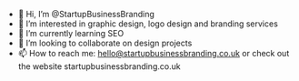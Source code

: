 - 👋 Hi, I’m @StartupBusinessBranding
- 👀 I’m interested in graphic design, logo design and branding services
- 🌱 I’m currently learning SEO
- 💞️ I’m looking to collaborate on design projects
- 📫 How to reach me: hello@startupbusinessbranding.co.uk or check out the website startupbusinessbranding.co.uk

<!---
StartupBusinessBranding/StartupBusinessBranding is a ✨ special ✨ repository because its `README.md` (this file) appears on your GitHub profile.
You can click the Preview link to take a look at your changes.
--->

